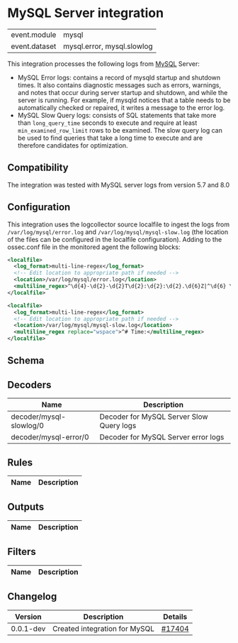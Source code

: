 # MySQL Server integration


|   |   |
|---|---|
| event.module | mysql |
| event.dataset | mysql.error, mysql.slowlog |

This integration processes the following logs from [MySQL](https://dev.mysql.com/) Server:
  - MySQL Error logs: contains a record of mysqld startup and shutdown times. It also contains diagnostic messages such as errors, warnings, and notes that occur during server startup and shutdown, and while the server is running. For example, if mysqld notices that a table needs to be automatically checked or repaired, it writes a message to the error log.
  - MySQL Slow Query logs: consists of SQL statements that take more than `long_query_time` seconds to execute and require at least `min_examined_row_limit` rows to be examined. The slow query log can be used to find queries that take a long time to execute and are therefore candidates for optimization.


## Compatibility

The integration was tested with MySQL server logs from version 5.7 and 8.0

## Configuration

This integration uses the logcollector source localfile to ingest the logs from `/var/log/mysql/error.log` and `/var/log/mysql/mysql-slow.log` (the location of the files can be configured in the localfile configuration).
Adding to the ossec.conf file in the monitored agent the following blocks:

```xml
<localfile>
  <log_format>multi-line-regex</log_format>
  <!-- Edit location to appropriate path if needed -->
  <location>/var/log/mysql/error.log</location>
  <multiline_regex>^\d{4}-\d{2}-\d{2}T\d{2}:\d{2}:\d{2}.\d{6}Z|^\d{6} \d{2}:\d{2}:\d{2}</multiline_regex>
</localfile>

<localfile>
  <log_format>multi-line-regex</log_format>
  <!-- Edit location to appropriate path if needed -->
  <location>/var/log/mysql/mysql-slow.log</location>
  <multiline_regex replace="wspace">^# Time:</multiline_regex>
</localfile>
```


## Schema

## Decoders

| Name | Description |
|---|---|
| decoder/mysql-slowlog/0 | Decoder for MySQL Server Slow Query logs |
| decoder/mysql-error/0 | Decoder for MySQL Server error logs |
## Rules

| Name | Description |
|---|---|
## Outputs

| Name | Description |
|---|---|
## Filters

| Name | Description |
|---|---|
## Changelog

| Version | Description | Details |
|---|---|---|
| 0.0.1-dev | Created integration for MySQL | [#17404](https://github.com/wazuh/wazuh/pull/17404) |
